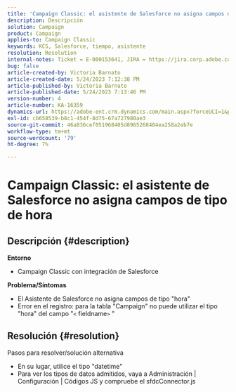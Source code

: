 ```yaml
---
title: 'Campaign Classic: el asistente de Salesforce no asigna campos de tipo de hora'
description: Descripción
solution: Campaign
product: Campaign
applies-to: Campaign Classic
keywords: KCS, Salesforce, tiempo, asistente
resolution: Resolution
internal-notes: Ticket = E-000153641, JIRA = https://jira.corp.adobe.com/browse/NEO-27340
bug: false
article-created-by: Victoria Barnato
article-created-date: 5/24/2023 7:12:38 PM
article-published-by: Victoria Barnato
article-published-date: 5/24/2023 7:13:46 PM
version-number: 4
article-number: KA-16359
dynamics-url: https://adobe-ent.crm.dynamics.com/main.aspx?forceUCI=1&pagetype=entityrecord&etn=knowledgearticle&id=a238fbef-66fa-ed11-8849-6045bd006b3d
exl-id: cb658539-b8c1-454f-8d75-67a727980ae3
source-git-commit: 46a836cef051968405d8965268404ea258a2eb7e
workflow-type: tm+mt
source-wordcount: '79'
ht-degree: 7%

---
```


# Campaign Classic: el asistente de Salesforce no asigna campos de tipo de hora

## Descripción {#description}

<b>Entorno</b>
- Campaign Classic con integración de Salesforce

<b>Problema/Síntomas</b>
- El Asistente de Salesforce no asigna campos de tipo &quot;hora&quot;
- Error en el registro: para la tabla &quot;Campaign&quot; no puede utilizar el tipo &quot;hora&quot; del campo &quot;`<` fieldname`>` &quot;



## Resolución {#resolution}

Pasos para resolver/solución alternativa
- En su lugar, utilice el tipo &quot;datetime&quot;
- Para ver los tipos de datos admitidos, vaya a Administración | Configuración | Códigos JS y compruebe el sfdcConnector.js
